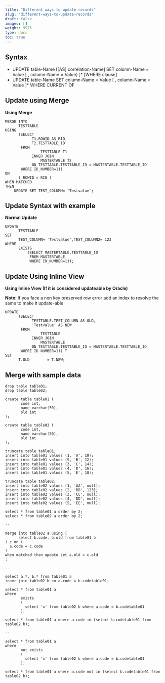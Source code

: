 ```yaml
---
title: "Different ways to update records"
slug: "different-ways-to-update-records"
draft: false
images: []
weight: 9975
type: docs
toc: true
---
```


## Syntax
 - UPDATE table-Name [[AS] correlation-Name] SET column-Name = Value [ , column-Name = Value} ]* [WHERE clause] 
 - UPDATE table-Name SET column-Name = Value [ , column-Name = Value ]* WHERE CURRENT OF

## Update using Merge

**Using Merge**

    MERGE INTO
          TESTTABLE
    USING
          (SELECT
                T1.ROWID AS RID,
                T2.TESTTABLE_ID
           FROM
                    TESTTABLE T1
                INNER JOIN
                    MASTERTABLE T2
                ON TESTTABLE.TESTTABLE_ID = MASTERTABLE.TESTTABLE_ID
           WHERE ID_NUMBER=11)
    ON
          ( ROWID = RID )
    WHEN MATCHED
    THEN
        UPDATE SET TEST_COLUMN= 'Testvalue';

## Update Syntax with example
**Normal Update**

    UPDATE
          TESTTABLE
    SET
          TEST_COLUMN= 'Testvalue',TEST_COLUMN2= 123
    WHERE
          EXISTS
              (SELECT MASTERTABLE.TESTTABLE_ID 
               FROM MASTERTABLE 
               WHERE ID_NUMBER=11);



## Update Using Inline View
**Using Inline View (If it is considered updateable by Oracle)**

**Note**: If you face a non key preserved row error add an index to resolve the same to make it update-able

    UPDATE
          (SELECT
                TESTTABLE.TEST_COLUMN AS OLD,
                'Testvalue' AS NEW
           FROM
                    TESTTABLE
                INNER JOIN
                    MASTERTABLE
                ON TESTTABLE.TESTTABLE_ID = MASTERTABLE.TESTTABLE_ID
           WHERE ID_NUMBER=11) T
    SET
          T.OLD        = T.NEW;


## Merge with sample data
    drop table table01;
    drop table table02;
    
    create table table01 (
           code int,
           name varchar(50),
           old int
    );
    
    create table table02 (
           code int,
           name varchar(50),
           old int
    );
    
    truncate table table01;
    insert into table01 values (1, 'A', 10);
    insert into table01 values (9, 'B', 12);
    insert into table01 values (3, 'C', 14);
    insert into table01 values (4, 'D', 16);
    insert into table01 values (5, 'E', 18);
    
    truncate table table02;
    insert into table02 values (1, 'AA', null);
    insert into table02 values (2, 'BB', 123);
    insert into table02 values (3, 'CC', null);
    insert into table02 values (4, 'DD', null);
    insert into table02 values (5, 'EE', null);
    
    select * from table01 a order by 2;
    select * from table02 a order by 2;
    
    --
    
    merge into table02 a using (
          select b.code, b.old from table01 b
    ) c on (
      a.code = c.code
    )
    when matched then update set a.old = c.old
    ;
    
    --
    
    select a.*, b.* from table01 a 
    inner join table02 b on a.code = b.codetable01;
    
    select * from table01 a
    where 
           exists 
           (
             select 'x' from table02 b where a.code = b.codetable01
           );
           
    select * from table01 a where a.code in (select b.codetable01 from table02 b);
    
    --
    
    select * from table01 a
    where 
           not exists 
           (
             select 'x' from table02 b where a.code = b.codetable01
           );
           
    select * from table01 a where a.code not in (select b.codetable01 from table02 b);



